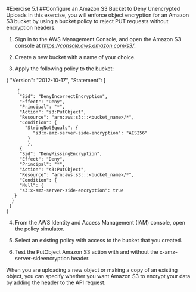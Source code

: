 #Exercise 5.1
##Configure an Amazon S3 Bucket to Deny Unencrypted Uploads
In this exercise, you will enforce object encryption for an Amazon S3 bucket by using a
bucket policy to reject PUT requests without encryption headers.

1. Sign in to the AWS Management Console, and open the Amazon S3 console at *https://console.aws.amazon.com/s3/*.

2. Create a new bucket with a name of your choice.
3. Apply the following policy to the bucket:

  {
     "Version": "2012-10-17",
     "Statement": [

        {
         "Sid": "DenyIncorrectEncryption",
         "Effect": "Deny",
         "Principal": "*",
         "Action": "s3:PutObject",
         "Resource": "arn:aws:s3:::<bucket_name>/*",
         "Condition": {
           "StringNotEquals": {
              "s3:x-amz-server-side-encryption": "AES256"
            }
            },
         {
         "Sid": "DenyMissingEncryption",
         "Effect": "Deny",
         "Principal": "*",
         "Action": "s3:PutObject",
         "Resource": "arn:aws:s3:::<bucket_name>/*",
         "Condition": {
         "Null": {
         "s3:x-amz-server-side-encryption": true
       }
      }
     ]
    }

4. From the AWS Identity and Access Management (IAM) console, open the policy simulator.

5. Select an existing policy with access to the bucket that you created.

6. Test the PutObject Amazon S3 action with and without the x-amz-server-sideencryption header.

When you are uploading a new object or making a copy of an existing object, you can specify whether you want Amazon S3 to encrypt your data by adding the header to the API request.
